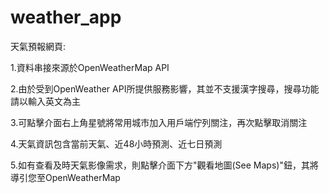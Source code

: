 # weather_app

天氣預報網頁:

1.資料串接來源於OpenWeatherMap API

2.由於受到OpenWeather API所提供服務影響，其並不支援漢字搜尋，搜尋功能請以輸入英文為主

3.可點擊介面右上角星號將常用城市加入用戶端佇列關注，再次點擊取消關注

4.天氣資訊包含當前天氣、近48小時預測、近七日預測

5.如有查看及時天氣影像需求，則點擊介面下方"觀看地圖(See Maps)"鈕，其將導引您至OpenWeatherMap
